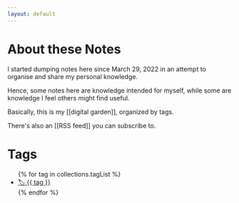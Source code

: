 ```yaml
---
layout: default
---
```


# About these Notes

I started dumping notes here since March 29, 2022 in an attempt to organise and share my personal knowledge.

Hence, some notes here are knowledge intended for myself, while some are knowledge I feel others might find useful.

Basically, this is my [[digital garden]], organized by tags.

There's also an [[RSS feed]] you can subscribe to.

# Tags

<ul>
{% for tag in collections.tagList %}
  <li><a href="/tags/{{ tag }}" class="post-tag">🏷️ {{ tag }}</a></li>
{% endfor %}
</ul>

